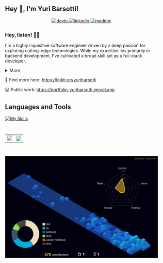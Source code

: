 ## Hey 👋, I'm Yuri Barsotti!  
  

<div align="center">
<a href="https://dev.to/ybarsotti" target="_blank">
<img src=https://img.shields.io/badge/dev.to-%2308090A.svg?&style=for-the-badge&logo=dev.to&logoColor=white alt=devto style="margin-bottom: 5px;" />
</a>
<a href="https://linkedin.com/in/yuribarsotti" target="_blank">
<img src=https://img.shields.io/badge/linkedin-%231E77B5.svg?&style=for-the-badge&logo=linkedin&logoColor=white alt=linkedin style="margin-bottom: 5px;" />
</a>
<a href="https://medium.com/@yuribarsotti" target="_blank">
<img src=https://img.shields.io/badge/medium-%23292929.svg?&style=for-the-badge&logo=medium&logoColor=white alt=medium style="margin-bottom: 5px;" />
</a>  
</div>  
  
### Hey, listen! 🧚🏼
I'm a highly inquisitive software engineer driven by a deep passion for exploring cutting-edge technologies. While my expertise lies primarily in backend development, I've cultivated a broad skill set as a full-stack developer.

<details>
  <summary>More</summary>
  <p>Beyond my professional pursuits, I immerse myself in creative hobbies such as game development using Godot and honing my skills in pixel art. I'm currently focused on mastering GoLang to expand my programming repertoire.</p>
  <p>Outside of tech, I'm an avid coffee enthusiast with a fully equipped setup. I balance my love for staying active through weightlifting, Muay Thai, MMA, and beach tennis. I'm also an e-racing enthusiast and soon-to-be drummer, with a rekindled interest in guitar playing. When I'm not coding or engaging in sports, you'll find me cruising the city on my motorcycle, appreciating clean air, and reconnecting with nature. I'm also a dedicated Final Fantasy fan and former League of Legends player, always up for a gaming session.</p>
</details>

🔗 Find more here: https://linktr.ee/yuribarsotti

💻 Public work: https://portfolio-yuribarsotti.vercel.app
<br/>  

## Languages and Tools  
[![My Skills](https://skillicons.dev/icons?i=css,js,react,nextjs,html,jest,ts,mysql,nestjs,neovim,mongodb,redis,rabbitmq,nodejs,kafka,graphql,django,python,go,nginx,kubernetes,docker,aws,gcp,terraform&perline=3)](https://yuribarsotti.tech)

<br/>  

<table><tr><td valign="top" width="50%">

<img src="https://github-readme-stats.vercel.app/api/top-langs/?username=ybarsotti&hide_border=true&layout=compact" align="left" />

</td><td valign="top" width="50%">

<div align="center">
<img src="https://komarev.com/ghpvc/?username=ybarsotti&&style=flat-square" align="center" />
</div>  


</td></tr></table>  

<br/>  

![](./profile-3d-contrib/profile-night-view.svg)

<br/>  

